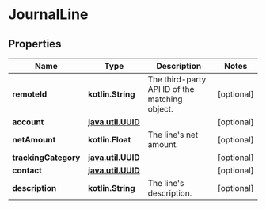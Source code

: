
# JournalLine

## Properties
Name | Type | Description | Notes
------------ | ------------- | ------------- | -------------
**remoteId** | **kotlin.String** | The third-party API ID of the matching object. |  [optional]
**account** | [**java.util.UUID**](java.util.UUID.md) |  |  [optional]
**netAmount** | **kotlin.Float** | The line&#39;s net amount. |  [optional]
**trackingCategory** | [**java.util.UUID**](java.util.UUID.md) |  |  [optional]
**contact** | [**java.util.UUID**](java.util.UUID.md) |  |  [optional]
**description** | **kotlin.String** | The line&#39;s description. |  [optional]



